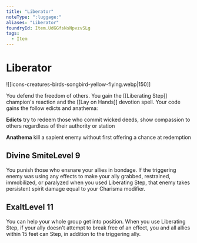 ```yaml
---
title: "Liberator"
noteType: ":luggage:"
aliases: "Liberator"
foundryId: Item.UdGGfsNsNpvzvSLg
tags:
  - Item
---
```


# Liberator
![[icons-creatures-birds-songbird-yellow-flying.webp|150]]

You defend the freedom of others. You gain the [[Liberating Step]] champion's reaction and the [[Lay on Hands]] devotion spell. Your code gains the follow edicts and anathema:

**Edicts** try to redeem those who commit wicked deeds, show compassion to others regardless of their authority or station

**Anathema** kill a sapient enemy without first offering a chance at redemption

## Divine SmiteLevel 9

You punish those who ensnare your allies in bondage. If the triggering enemy was using any effects to make your ally grabbed, restrained, immobilized, or paralyzed when you used Liberating Step, that enemy takes persistent spirit damage equal to your Charisma modifier.

## ExaltLevel 11

You can help your whole group get into position. When you use Liberating Step, if your ally doesn't attempt to break free of an effect, you and all allies within 15 feet can Step, in addition to the triggering ally.
